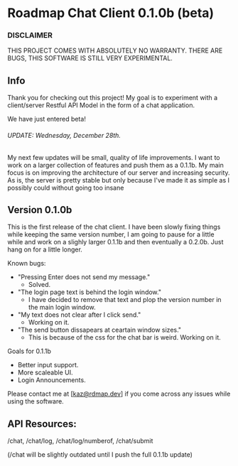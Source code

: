 
# Roadmap Chat Client 0.1.0b (beta)
### DISCLAIMER
THIS PROJECT COMES WITH ABSOLUTELY NO WARRANTY.
THERE ARE BUGS, THIS SOFTWARE IS STILL VERY EXPERIMENTAL.
## Info
Thank you for checking out this project! My goal is to experiment with a client/server Restful API Model in the form of a chat application.

We have just entered beta!

###### UPDATE: Wednesday, December 28th.
My next few updates will be small, quality of life improvements. I want to work on a larger collection of features and push them as a 0.1.1b. My main focus is on improving the architecture of our server and increasing security. As is, the server is pretty stable but only because I've made it as simple as I possibly could without going too insane



## Version 0.1.0b

This is the first release of the chat client. I have been slowly fixing things while keeping the same version number, I am going to pause for a little while and work on a slighly larger 0.1.1b and then eventually a 0.2.0b. Just hang on for a little longer.

Known bugs:
- "Pressing Enter does not send my message."
    - Solved.
- "The login page text is behind the login window."
    - I have decided to remove that text and plop the version number in the main login window.
- "My text does not clear after I click send."
    - Working on it.
- "The send button dissapears at ceartain window sizes."
    - This is because of the css for the chat bar is weird. Working on it.

Goals for 0.1.1b
- Better input support.
- More scaleable UI.
- Login Announcements.


Please contact me at [kaz@rdmap.dev] if you come across any issues while using the software.

## API Resources:
/chat, /chat/log, /chat/log/numberof, /chat/submit

(/chat will be slightly outdated until I push the full 0.1.1b update)

